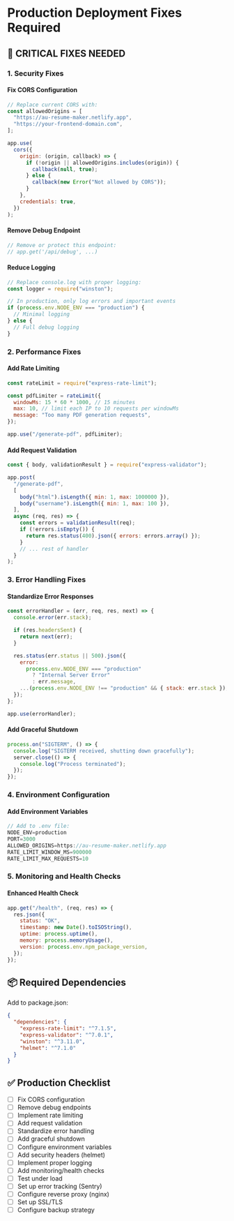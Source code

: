 # Production Deployment Fixes Required

## 🚨 CRITICAL FIXES NEEDED

### 1. Security Fixes

#### Fix CORS Configuration

```javascript
// Replace current CORS with:
const allowedOrigins = [
  "https://au-resume-maker.netlify.app",
  "https://your-frontend-domain.com",
];

app.use(
  cors({
    origin: (origin, callback) => {
      if (!origin || allowedOrigins.includes(origin)) {
        callback(null, true);
      } else {
        callback(new Error("Not allowed by CORS"));
      }
    },
    credentials: true,
  })
);
```

#### Remove Debug Endpoint

```javascript
// Remove or protect this endpoint:
// app.get('/api/debug', ...)
```

#### Reduce Logging

```javascript
// Replace console.log with proper logging:
const logger = require("winston");

// In production, only log errors and important events
if (process.env.NODE_ENV === "production") {
  // Minimal logging
} else {
  // Full debug logging
}
```

### 2. Performance Fixes

#### Add Rate Limiting

```javascript
const rateLimit = require("express-rate-limit");

const pdfLimiter = rateLimit({
  windowMs: 15 * 60 * 1000, // 15 minutes
  max: 10, // limit each IP to 10 requests per windowMs
  message: "Too many PDF generation requests",
});

app.use("/generate-pdf", pdfLimiter);
```

#### Add Request Validation

```javascript
const { body, validationResult } = require("express-validator");

app.post(
  "/generate-pdf",
  [
    body("html").isLength({ min: 1, max: 1000000 }),
    body("username").isLength({ min: 1, max: 100 }),
  ],
  async (req, res) => {
    const errors = validationResult(req);
    if (!errors.isEmpty()) {
      return res.status(400).json({ errors: errors.array() });
    }
    // ... rest of handler
  }
);
```

### 3. Error Handling Fixes

#### Standardize Error Responses

```javascript
const errorHandler = (err, req, res, next) => {
  console.error(err.stack);

  if (res.headersSent) {
    return next(err);
  }

  res.status(err.status || 500).json({
    error:
      process.env.NODE_ENV === "production"
        ? "Internal Server Error"
        : err.message,
    ...(process.env.NODE_ENV !== "production" && { stack: err.stack }),
  });
};

app.use(errorHandler);
```

#### Add Graceful Shutdown

```javascript
process.on("SIGTERM", () => {
  console.log("SIGTERM received, shutting down gracefully");
  server.close(() => {
    console.log("Process terminated");
  });
});
```

### 4. Environment Configuration

#### Add Environment Variables

```javascript
// Add to .env file:
NODE_ENV=production
PORT=3000
ALLOWED_ORIGINS=https://au-resume-maker.netlify.app
RATE_LIMIT_WINDOW_MS=900000
RATE_LIMIT_MAX_REQUESTS=10
```

### 5. Monitoring and Health Checks

#### Enhanced Health Check

```javascript
app.get("/health", (req, res) => {
  res.json({
    status: "OK",
    timestamp: new Date().toISOString(),
    uptime: process.uptime(),
    memory: process.memoryUsage(),
    version: process.env.npm_package_version,
  });
});
```

## 📦 Required Dependencies

Add to package.json:

```json
{
  "dependencies": {
    "express-rate-limit": "^7.1.5",
    "express-validator": "^7.0.1",
    "winston": "^3.11.0",
    "helmet": "^7.1.0"
  }
}
```

## ✅ Production Checklist

- [ ] Fix CORS configuration
- [ ] Remove debug endpoints
- [ ] Implement rate limiting
- [ ] Add request validation
- [ ] Standardize error handling
- [ ] Add graceful shutdown
- [ ] Configure environment variables
- [ ] Add security headers (helmet)
- [ ] Implement proper logging
- [ ] Add monitoring/health checks
- [ ] Test under load
- [ ] Set up error tracking (Sentry)
- [ ] Configure reverse proxy (nginx)
- [ ] Set up SSL/TLS
- [ ] Configure backup strategy
